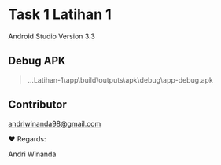 # Task 1 Latihan 1
Android Studio Version 3.3 

## Debug APK 
> ...Latihan-1\app\build\outputs\apk\debug\app-debug.apk

## Contributor
andriwinanda98@gmail.com

:heart: Regards:

Andri Winanda
